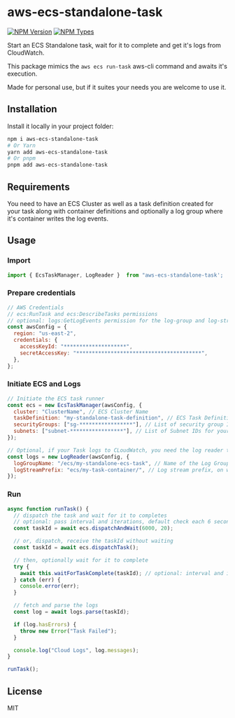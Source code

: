 # aws-ecs-standalone-task

[![NPM Version](https://img.shields.io/npm/v/aws-ecs-standalone-task)](https://www.npmjs.com/package/aws-ecs-standalone-task)
[![NPM Types](https://badgen.net/npm/types/aws-ecs-standalone-task)](https://www.npmjs.com/package/aws-ecs-standalone-task)

Start an ECS Standalone task, wait for it to complete and get it's logs from CloudWatch.

This package mimics the `aws ecs run-task` aws-cli command and awaits it's execution.

Made for personal use, but if it suites your needs you are welcome to use it.

## Installation

Install it locally in your project folder:

```bash
npm i aws-ecs-standalone-task
# Or Yarn
yarn add aws-ecs-standalone-task
# Or pnpm
pnpm add aws-ecs-standalone-task
```

## Requirements

You need to have an ECS Cluster as well as a task definition created for your task along with container definitions and optionally a log group where it's container writes the log events.

## Usage

### Import

```js
import { EcsTaskManager, LogReader }  from "aws-ecs-standalone-task';
```

### Prepare credentials

```js
// AWS Credentials
// ecs:RunTask and ecs:DescribeTasks permissions
// optional: logs:GetLogEvents permission for the log-group and log-stream
const awsConfig = {
  region: "us-east-2",
  credentials: {
    accessKeyId: "********************",
    secretAccessKey: "****************************************",
  },
};
```

### Initiate ECS and Logs

```js
// Initiate the ECS task runner
const ecs = new EcsTaskManager(awsConfig, {
  cluster: "ClusterName", // ECS Cluster Name
  taskDefinition: "my-standalone-task-definition", // ECS Task Definition Name
  securityGroups: ["sg-*****************"], // List of security group IDs for your Task's networkConfiguration.awsvpcConfiguration
  subnets: ["subnet-*****************"], // List of Subnet IDs for your Task's networkConfiguration.awsvpcConfiguration
});

// Optional, if your Task logs to CLoudWatch, you need the log reader to check it's logs once it completes
const logs = new LogReader(awsConfig, {
  logGroupName: "/ecs/my-standalone-ecs-task", // Name of the Log Group
  logStreamPrefix: "ecs/my-task-container/", // Log stream prefix, on which the Task ID is added
});
```

### Run

```js
async function runTask() {
  // dispatch the task and wait for it to completes
  // optional: pass interval and iterations, default check each 6 seconds for 20 times or throw an error
  const taskId = await ecs.dispatchAndWait(6000, 20);

  // or, dispatch, receive the taskId without waiting
  const taskId = await ecs.dispatchTask();

  // then, optionally wait for it to complete
  try {
    await this.waitForTaskComplete(taskId); // optional: interval and iterations
  } catch (err) {
    console.error(err);
  }

  // fetch and parse the logs
  const log = await logs.parse(taskId);

  if (log.hasErrors) {
    throw new Error("Task Failed");
  }

  console.log("Cloud Logs", log.messages);
}

runTask();
```

## License

MIT
